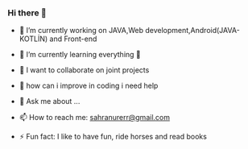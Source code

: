 ### Hi there 👋



- 🔭 I’m currently working on JAVA,Web development,Android(JAVA-KOTLİN) and Front-end  
- 🌱 I’m currently learning everything 🤣
- 👯 I want to collaborate on joint projects
- 🤔 how can i improve in coding i need help

- 💬 Ask me about ...
- 📫 How to reach me: sahranurerr@gmail.com

- ⚡ Fun fact: I like to have fun, ride horses and read books


     

